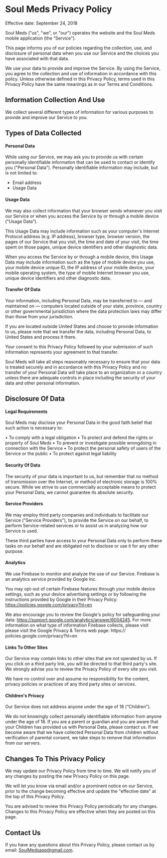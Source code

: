 # Soul Meds Privacy Policy

Effective date: September 24, 2018

Soul Meds ("us", "we", or "our") operates the website and the Soul Meds mobile application (the “Service").

This page informs you of our policies regarding the collection, use, and disclosure of personal data when you use our Service and the choices you have associated with that data.

We use your data to provide and improve the Service. By using the Service, you agree to the collection and use of information in accordance with this policy. Unless otherwise defined in this Privacy Policy, terms used in this Privacy Policy have the same meanings as in our Terms and Conditions.

## Information Collection And Use

We collect several different types of information for various purposes to provide and improve our Service to you.

## Types of Data Collected

#### Personal Data

While using our Service, we may ask you to provide us with certain personally identifiable information that can be used to contact or identify you ("Personal Data"). Personally identifiable information may include, but is not limited to:

* Email address
* Usage Data

#### Usage Data

We may also collect information that your browser sends whenever you visit our Service or when you access the Service by or through a mobile device ("Usage Data”).

This Usage Data may include information such as your computer's Internet Protocol address (e.g. IP address), browser type, browser version, the pages of our Service that you visit, the time and date of your visit, the time spent on those pages, unique device identifiers and other diagnostic data.

When you access the Service by or through a mobile device, this Usage Data may include information such as the type of mobile device you use, your mobile device unique ID, the IP address of your mobile device, your mobile operating system, the type of mobile Internet browser you use, unique device identifiers and other diagnostic data.

#### Transfer Of Data

Your information, including Personal Data, may be transferred to — and maintained on — computers located outside of your state, province, country or other governmental jurisdiction where the data protection laws may differ than those from your jurisdiction.

If you are located outside United States and choose to provide information to us, please note that we transfer the data, including Personal Data, to United States and process it there.

Your consent to this Privacy Policy followed by your submission of such information represents your agreement to that transfer.

Soul Meds will take all steps reasonably necessary to ensure that your data is treated securely and in accordance with this Privacy Policy and no transfer of your Personal Data will take place to an organization or a country unless there are adequate controls in place including the security of your data and other personal information.

## Disclosure Of Data

#### Legal Requirements

Soul Meds may disclose your Personal Data in the good faith belief that such action is necessary to:

• To comply with a legal obligation
• To protect and defend the rights or property of Soul Meds
• To prevent or investigate possible wrongdoing in connection with the Service
• To protect the personal safety of users of the Service or the public
• To protect against legal liability

#### Security Of Data

The security of your data is important to us, but remember that no method of transmission over the Internet, or method of electronic storage is 100% secure. While we strive to use commercially acceptable means to protect your Personal Data, we cannot guarantee its absolute security.

#### Service Providers

We may employ third party companies and individuals to facilitate our Service ("Service Providers"), to provide the Service on our behalf, to perform Service-related services or to assist us in analyzing how our Service is used.

These third parties have access to your Personal Data only to perform these tasks on our behalf and are obligated not to disclose or use it for any other purpose.

#### Analytics

We use Firebase to monitor and analyze the use of our Service. Firebase is an analytics service provided by Google Inc.

You may opt-out of certain Firebase features through your mobile device settings, such as your device advertising settings or by following the instructions provided by Google in their Privacy
Policy: https://policies.google.com/privacy?hl=en

We also encourage you to review the Google's policy for safeguarding your data: https://support.google.com/analytics/answer/6004245. For more information on what type of information Firebase collects, please visit please visit the Google Privacy & Terms web page: https:// policies.google.com/privacy?hl=en

#### Links To Other Sites

Our Service may contain links to other sites that are not operated by us. If you click on a third party link, you will be directed to that third party's site. We strongly advise you to review the Privacy Policy of every site you visit.

We have no control over and assume no responsibility for the content, privacy policies or practices of any third party sites or services.

#### Children's Privacy

Our Service does not address anyone under the age of 18 (“Children").

We do not knowingly collect personally identifiable information from anyone under the age of 18. If you are a parent or guardian and you are aware that your Children has provided us with Personal Data, please contact us. If we become aware that we have collected Personal Data from children without verification of parental consent, we take steps to remove that information from our servers.

## Changes To This Privacy Policy

We may update our Privacy Policy from time to time. We will notify you of any changes by posting the new Privacy Policy on this page.

We will let you know via email and/or a prominent notice on our Service, prior to the change becoming effective and update the "effective date" at the top of this Privacy Policy.

You are advised to review this Privacy Policy periodically for any changes. Changes to this Privacy Policy are effective when they are posted on this page.

## Contact Us

If you have any questions about this Privacy Policy, please contact us by email: SoulMedsapp@gmail.com.